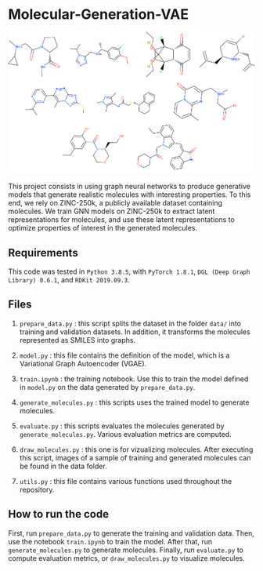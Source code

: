 # Molecular-Generation-VAE

![illustration](https://github.com/Neo-Flash/Molecular-Generation-VAE/blob/main/training_data_illustration.png?raw=true)

This project consists in using graph neural networks to produce generative models that generate realistic molecules with interesting properties. To this end, we rely on ZINC-250k, a publicly available dataset containing molecules. We train GNN models on ZINC-250k to extract latent representations for molecules, and use these latent representations to optimize properties of interest in the generated molecules.

## Requirements

This code was tested in `Python 3.8.5`, with `PyTorch 1.8.1`, `DGL (Deep Graph Library) 0.6.1`, and `RDKit 2019.09.3`.

## Files

1. `prepare_data.py` : this script splits the dataset in the folder `data/` into training and validation datasets. In addition, it transforms the molecules represented as SMILES into graphs.

2. `model.py` : this file contains the definition of the model, which is a Variational Graph Autoencoder (VGAE).

3. `train.ipynb` : the training notebook. Use this to train the model defined in `model.py` on the data generated by `prepare_data.py`.

4. `generate_molecules.py` : this scripts uses the trained model to generate molecules.

5. `evaluate.py` : this scripts evaluates the molecules generated by `generate_molecules.py`. Various evaluation metrics are computed.

6. `draw_molecules.py` : this one is for vizualizing molecules. After executing this script, images of a sample of training and generated molecules can be found in the data folder.

7. `utils.py` : this file contains various functions used throughout the repository.

## How to run the code

First, run `prepare_data.py` to generate the training and validation data. Then, use the notebook `train.ipynb` to train the model. After that, run `generate_molecules.py` to generate molecules. Finally, run `evaluate.py` to compute evaluation metrics, or `draw_molecules.py` to visualize molecules.
